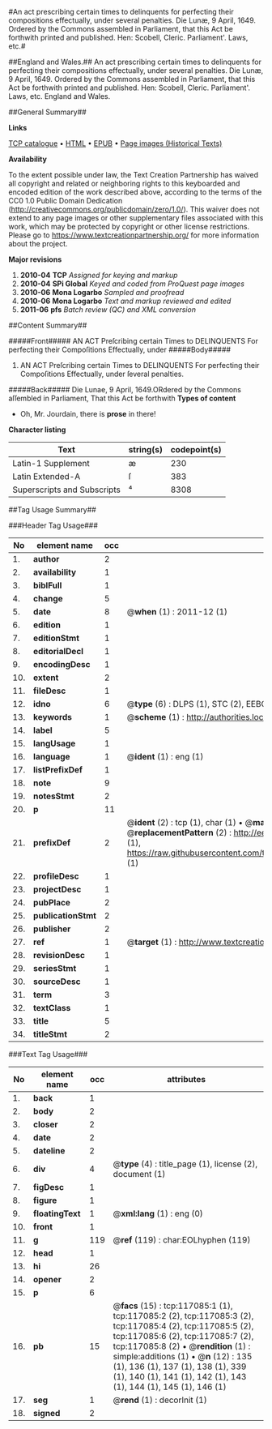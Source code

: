 #An act prescribing certain times to delinquents for perfecting their compositions effectually, under several penalties. Die Lunæ, 9 April, 1649. Ordered by the Commons assembled in Parliament, that this Act be forthwith printed and published. Hen: Scobell, Cleric. Parliament'. Laws, etc.#

##England and Wales.##
An act prescribing certain times to delinquents for perfecting their compositions effectually, under several penalties. Die Lunæ, 9 April, 1649. Ordered by the Commons assembled in Parliament, that this Act be forthwith printed and published. Hen: Scobell, Cleric. Parliament'.
Laws, etc.
England and Wales.

##General Summary##

**Links**

[TCP catalogue](http://www.ota.ox.ac.uk/tcp/)  • 
[HTML](http://tei.it.ox.ac.uk/tcp/Texts-HTML/free/A74/A74297.html)  • 
[EPUB](http://tei.it.ox.ac.uk/tcp/Texts-EPUB/free/A74/A74297.epub) • 
[Page images (Historical Texts)](https://historicaltexts.jisc.ac.uk/eebo-99864853e)

**Availability**

To the extent possible under law, the Text Creation Partnership has waived all copyright and related or neighboring rights to this keyboarded and encoded edition of the work described above, according to the terms of the CC0 1.0 Public Domain Dedication (http://creativecommons.org/publicdomain/zero/1.0/). This waiver does not extend to any page images or other supplementary files associated with this work, which may be protected by copyright or other license restrictions. Please go to https://www.textcreationpartnership.org/ for more information about the project.

**Major revisions**

1. __2010-04__ __TCP__ *Assigned for keying and markup*
1. __2010-04__ __SPi Global__ *Keyed and coded from ProQuest page images*
1. __2010-06__ __Mona Logarbo__ *Sampled and proofread*
1. __2010-06__ __Mona Logarbo__ *Text and markup reviewed and edited*
1. __2011-06__ __pfs__ *Batch review (QC) and XML conversion*

##Content Summary##

#####Front#####
AN ACT Preſcribing certain Times to DELINQUENTS For perfecting their Compoſitions Effectually, under
#####Body#####

1. AN ACT Preſcribing certain Times to DELINQUENTS For perfecting their Compoſitions Effectually, under ſeveral penalties.

#####Back#####
Die Lunae, 9 April, 1649.ORdered by the Commons aſſembled in Parliament, That this Act be forthwith 
**Types of content**

  * Oh, Mr. Jourdain, there is **prose** in there!

**Character listing**


|Text|string(s)|codepoint(s)|
|---|---|---|
|Latin-1 Supplement|æ|230|
|Latin Extended-A|ſ|383|
|Superscripts             and Subscripts|⁴|8308|

##Tag Usage Summary##

###Header Tag Usage###

|No|element name|occ|attributes|
|---|---|---|---|
|1.|__author__|2||
|2.|__availability__|1||
|3.|__biblFull__|1||
|4.|__change__|5||
|5.|__date__|8| @__when__ (1) : 2011-12 (1)|
|6.|__edition__|1||
|7.|__editionStmt__|1||
|8.|__editorialDecl__|1||
|9.|__encodingDesc__|1||
|10.|__extent__|2||
|11.|__fileDesc__|1||
|12.|__idno__|6| @__type__ (6) : DLPS (1), STC (2), EEBO-CITATION (1), PROQUEST (1), VID (1)|
|13.|__keywords__|1| @__scheme__ (1) : http://authorities.loc.gov/ (1)|
|14.|__label__|5||
|15.|__langUsage__|1||
|16.|__language__|1| @__ident__ (1) : eng (1)|
|17.|__listPrefixDef__|1||
|18.|__note__|9||
|19.|__notesStmt__|2||
|20.|__p__|11||
|21.|__prefixDef__|2| @__ident__ (2) : tcp (1), char (1)  •  @__matchPattern__ (2) : ([0-9\-]+):([0-9IVX]+) (1), (.+) (1)  •  @__replacementPattern__ (2) : http://eebo.chadwyck.com/downloadtiff?vid=$1&page=$2 (1), https://raw.githubusercontent.com/textcreationpartnership/Texts/master/tcpchars.xml#$1 (1)|
|22.|__profileDesc__|1||
|23.|__projectDesc__|1||
|24.|__pubPlace__|2||
|25.|__publicationStmt__|2||
|26.|__publisher__|2||
|27.|__ref__|1| @__target__ (1) : http://www.textcreationpartnership.org/docs/. (1)|
|28.|__revisionDesc__|1||
|29.|__seriesStmt__|1||
|30.|__sourceDesc__|1||
|31.|__term__|3||
|32.|__textClass__|1||
|33.|__title__|5||
|34.|__titleStmt__|2||


###Text Tag Usage###

|No|element name|occ|attributes|
|---|---|---|---|
|1.|__back__|1||
|2.|__body__|2||
|3.|__closer__|2||
|4.|__date__|2||
|5.|__dateline__|2||
|6.|__div__|4| @__type__ (4) : title_page (1), license (2), document (1)|
|7.|__figDesc__|1||
|8.|__figure__|1||
|9.|__floatingText__|1| @__xml:lang__ (1) : eng (0)|
|10.|__front__|1||
|11.|__g__|119| @__ref__ (119) : char:EOLhyphen (119)|
|12.|__head__|1||
|13.|__hi__|26||
|14.|__opener__|2||
|15.|__p__|6||
|16.|__pb__|15| @__facs__ (15) : tcp:117085:1 (1), tcp:117085:2 (2), tcp:117085:3 (2), tcp:117085:4 (2), tcp:117085:5 (2), tcp:117085:6 (2), tcp:117085:7 (2), tcp:117085:8 (2)  •  @__rendition__ (1) : simple:additions (1)  •  @__n__ (12) : 135 (1), 136 (1), 137 (1), 138 (1), 339 (1), 140 (1), 141 (1), 142 (1), 143 (1), 144 (1), 145 (1), 146 (1)|
|17.|__seg__|1| @__rend__ (1) : decorInit (1)|
|18.|__signed__|2||

